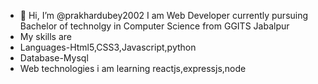 - 👋 Hi, I’m @prakhardubey2002 I am Web Developer currently pursuing Bachelor of technolgy in Computer Science from GGITS Jabalpur
- My skills are 
- Languages-Html5,CSS3,Javascript,python
- Database-Mysql
- Web technologies i am learning reactjs,expressjs,node

